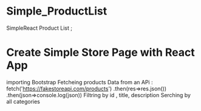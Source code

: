 # Simple_ProductList
SimpleReact Product List ;
#  Create Simple Store Page with  React App 
  importing Bootstrap 
  Fetcheing products Data from an  APi : 
   fetch('https://fakestoreapi.com/products')
            .then(res=>res.json())
            .then(json=>console.log(json))
 Filtring by id , title, description
 Serching by all categories 
